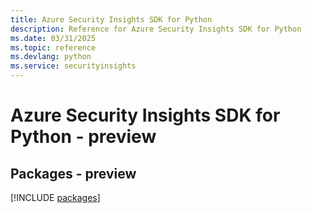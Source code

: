 ```yaml
---
title: Azure Security Insights SDK for Python
description: Reference for Azure Security Insights SDK for Python
ms.date: 03/31/2025
ms.topic: reference
ms.devlang: python
ms.service: securityinsights
---
```

# Azure Security Insights SDK for Python - preview
## Packages - preview
[!INCLUDE [packages](security-insights-index.md)]